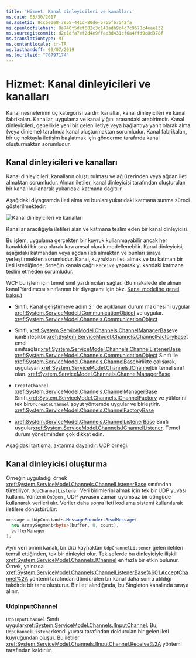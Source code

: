 ```yaml
---
title: 'Hizmet: Kanal dinleyicileri ve kanalları'
ms.date: 03/30/2017
ms.assetid: 8ccbe0e8-7e55-441d-80de-5765f67542fa
ms.openlocfilehash: 0a740f5dcf682c3c140adb9c4c7c9678c4eae132
ms.sourcegitcommit: d2e1dfa7ef2d4e9ffae3d431cf6a4ffd9c8d378f
ms.translationtype: MT
ms.contentlocale: tr-TR
ms.lasthandoff: 09/07/2019
ms.locfileid: "70797174"
---
```

# <a name="service-channel-listeners-and-channels"></a>Hizmet: Kanal dinleyicileri ve kanalları

Kanal nesnelerinin üç kategorisi vardır: kanallar, kanal dinleyicileri ve kanal fabrikaları. Kanallar, uygulama ve kanal yığını arasındaki arabirimdir. Kanal dinleyicileri, genellikle yeni bir gelen iletiye veya bağlantıya yanıt olarak alma (veya dinleme) tarafında kanal oluşturmaktan sorumludur. Kanal fabrikaları, bir uç noktayla iletişim başlatmak için gönderme tarafında kanal oluşturmaktan sorumludur.

## <a name="channel-listeners-and-channels"></a>Kanal dinleyicileri ve kanalları

Kanal dinleyicileri, kanalların oluşturulması ve ağ üzerinden veya ağdan ileti almaktan sorumludur. Alınan iletiler, kanal dinleyicisi tarafından oluşturulan bir kanalı kullanarak yukarıdaki katmana dağıtılır.

Aşağıdaki diyagramda ileti alma ve bunları yukarıdaki katmana sunma süreci gösterilmektedir.

![Kanal dinleyicileri ve kanalları](./media/wcfc-wcfchannelsigure1highlevelc.gif "wcfc_WCFChannelsigure1HighLevelc")

Kanallar aracılığıyla iletileri alan ve katmana teslim eden bir kanal dinleyicisi.

Bu işlem, uygulama gerçekten bir kuyruk kullanmayabilir ancak her kanaldaki bir sıra olarak kavramsal olarak modellenebilir. Kanal dinleyicisi, aşağıdaki katmandan veya ağdan ileti almaktan ve bunları sıraya yerleştirmekten sorumludur. Kanal, kuyruktan ileti almak ve bu katman bir ileti istediğinde, örneğin kanala çağrı `Receive` yaparak yukarıdaki katmana teslim etmeden sorumludur.

WCF bu işlem için temel sınıf yardımcıları sağlar. (Bu makalede ele alınan kanal Yardımcısı sınıflarının bir diyagramı için bkz. [Kanal modeline genel bakış](channel-model-overview.md).)

- Sınıfı, [Kanal geliştirme](developing-channels.md)ve adım 2 ' de açıklanan durum makinesini uygular <xref:System.ServiceModel.ICommunicationObject> ve uygular. <xref:System.ServiceModel.Channels.CommunicationObject>

- Sınıfı, <xref:System.ServiceModel.Channels.ChannelManagerBase>ve içinBirleşikbir<xref:System.ServiceModel.Channels.ChannelFactoryBase>temel sınıfsağlar.<xref:System.ServiceModel.Channels.ChannelListenerBase> <xref:System.ServiceModel.Channels.CommunicationObject> Sınıfı ile <xref:System.ServiceModel.Channels.ChannelBase>birlikte çalışarak, uygulayan <xref:System.ServiceModel.Channels.IChannel>bir temel sınıf olan. <xref:System.ServiceModel.Channels.ChannelManagerBase>

- `CreateChannel` <xref:System.ServiceModel.Channels.ChannelManagerBase> Sınıfı,<xref:System.ServiceModel.Channels.IChannelFactory> ve yüklerini tek bir`OnCreateChannel` soyut yöntemde uygular ve birleştirir. <xref:System.ServiceModel.Channels.ChannelFactoryBase>

- <xref:System.ServiceModel.Channels.ChannelListenerBase> Sınıfı uygular<xref:System.ServiceModel.Channels.IChannelListener>. Temel durum yönetiminden çok dikkat edin.

Aşağıdaki tartışma, [aktarıma dayalıdır: UDP](../samples/transport-udp.md) örneği.

## <a name="creating-a-channel-listener"></a>Kanal dinleyicisi oluşturma

Örneğin uyguladığı örnek <xref:System.ServiceModel.Channels.ChannelListenerBase> sınıfından türetiliyor. `UdpChannelListener` Veri birimlerini almak için tek bir UDP yuvası kullanır. Yöntemi `OnOpen` , UDP yuvasını zaman uyumsuz bir döngüde kullanarak verileri alır. Veriler daha sonra ileti kodlama sistemi kullanılarak iletilere dönüştürülür:

```csharp
message = UdpConstants.MessageEncoder.ReadMessage(
  new ArraySegment<byte>(buffer, 0, count),
  bufferManager
);
```

Aynı veri birimi kanalı, bir dizi kaynaktan `UdpChannelListener` gelen iletileri temsil ettiğinden, tek bir dinleyici olur. Tek seferde bu dinleyiciyle ilişkili <xref:System.ServiceModel.Channels.IChannel> en fazla bir etkin bulunur. Örnek, yalnızca <xref:System.ServiceModel.Channels.ChannelListenerBase%601.AcceptChannel%2A> yöntemi tarafından döndürülen bir kanal daha sonra atıldığı takdirde bir tane oluşturur. Bir ileti alındığında, bu Singleton kanalında sıraya alınır.

### <a name="udpinputchannel"></a>UdpInputChannel

`UdpInputChannel` Sınıfı uygular<xref:System.ServiceModel.Channels.IInputChannel>. Bu, `UdpChannelListener`kendi yuvası tarafından doldurulan bir gelen ileti kuyruğundan oluşur. Bu iletiler <xref:System.ServiceModel.Channels.IInputChannel.Receive%2A> yöntemi tarafından kaldırılır.
